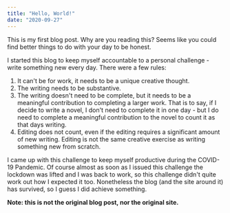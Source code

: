 ```yaml
---
title: "Hello, World!"
date: "2020-09-27"
---
```


This is my first blog post. Why are you reading this? Seems like you could find
better things to do with your day to be honest.

I started this blog to keep myself accountable to a personal challenge - write
something new every day. There were a few rules:

1. It can't be for work, it needs to be a unique creative thought.
2. The writing needs to be substantive.
3. The writing doesn't need to be complete, but it needs to be a meaningful
   contribution to completing a larger work. That is to say, if I decide to write
   a novel, I don't need to complete it in one day - but I do need to complete a
   meaningful contribution to the novel to count it as that days writing.
4. Editing does not count, even if the editing requires a significant amount
   of new writing. Editing is not the same creative exercise as writing something
   new from scratch.

I came up with this challenge to keep myself productive during the COVID-19
Pandemic. Of course almost as soon as I issued this challenge the lockdown was
lifted and I was back to work, so this challenge didn't quite work out how I
expected it too. Nonetheless the blog (and the site around it) has survived, so
I guess I did achieve something.

**Note: this is not the original blog post, nor the original site.**
